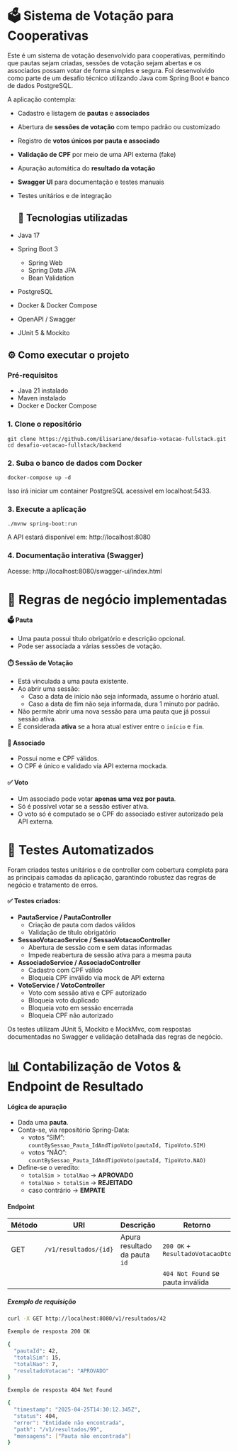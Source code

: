 # 🗳️ Sistema de Votação para Cooperativas

Este é um sistema de votação desenvolvido para cooperativas, permitindo que pautas sejam criadas, sessões de votação sejam abertas e os associados possam votar de forma simples e segura. Foi desenvolvido como parte de um desafio técnico utilizando Java com Spring Boot e banco de dados PostgreSQL.

A aplicação contempla:
- Cadastro e listagem de **pautas** e **associados**
- Abertura de **sessões de votação** com tempo padrão ou customizado
- Registro de **votos únicos por pauta e associado**
- **Validação de CPF** por meio de uma API externa (fake)
- Apuração automática do **resultado da votação**
- **Swagger UI** para documentação e testes manuais
- Testes unitários e de integração


  ## 🚀 Tecnologias utilizadas

- Java 17
- Spring Boot 3
    - Spring Web
    - Spring Data JPA
    - Bean Validation
- PostgreSQL
- Docker & Docker Compose
- OpenAPI / Swagger
- JUnit 5 & Mockito

## ⚙️ Como executar o projeto

### Pré-requisitos

- Java 21 instalado
- Maven instalado
- Docker e Docker Compose

### 1. Clone o repositório

```shell
git clone https://github.com/Elisariane/desafio-votacao-fullstack.git
cd desafio-votacao-fullstack/backend 
```

### 2. Suba o banco de dados com Docker

```shell
docker-compose up -d
```
Isso irá iniciar um container PostgreSQL acessível em localhost:5433.

### 3. Execute a aplicação

```shell
./mvnw spring-boot:run
```
A API estará disponível em: http://localhost:8080

### 4. Documentação interativa (Swagger)

Acesse: http://localhost:8080/swagger-ui/index.html


# 🧠 Regras de negócio implementadas

#### 🗳️ Pauta
- Uma pauta possui título obrigatório e descrição opcional.
- Pode ser associada a várias sessões de votação.

#### ⏱️ Sessão de Votação
- Está vinculada a uma pauta existente.
- Ao abrir uma sessão:
    - Caso a data de início não seja informada, assume o horário atual.
    - Caso a data de fim não seja informada, dura 1 minuto por padrão.
- Não permite abrir uma nova sessão para uma pauta que já possui sessão ativa.
- É considerada **ativa** se a hora atual estiver entre o `início` e `fim`.

#### 👤 Associado
- Possui nome e CPF válidos.
- O CPF é único e validado via API externa mockada.

#### ✅ Voto
- Um associado pode votar **apenas uma vez por pauta**.
- Só é possível votar se a sessão estiver ativa.
- O voto só é computado se o CPF do associado estiver autorizado pela API externa.


# 🧪 Testes Automatizados

Foram criados testes unitários e de controller com cobertura completa para as principais camadas da aplicação, garantindo robustez das regras de negócio e tratamento de erros.

#### ✅ Testes criados:

- **PautaService / PautaController**
    - Criação de pauta com dados válidos
    - Validação de título obrigatório
- **SessaoVotacaoService / SessaoVotacaoController**
    - Abertura de sessão com e sem datas informadas
    - Impede reabertura de sessão ativa para a mesma pauta
- **AssociadoService / AssociadoController**
    - Cadastro com CPF válido
    - Bloqueia CPF inválido via mock de API externa
- **VotoService / VotoController**
    - Voto com sessão ativa e CPF autorizado
    - Bloqueia voto duplicado
    - Bloqueia voto em sessão encerrada
    - Bloqueia CPF não autorizado

Os testes utilizam JUnit 5, Mockito e MockMvc, com respostas documentadas no Swagger e validação detalhada das regras de negócio.

# 📊 Contabilização de Votos & Endpoint de Resultado

#### Lógica de apuração

- Dada uma **pauta**.
- Conta-se, via repositório Spring-Data:
  - votos “SIM”:  
    `countBySessao_Pauta_IdAndTipoVoto(pautaId, TipoVoto.SIM)`
  - votos “NÃO”:  
    `countBySessao_Pauta_IdAndTipoVoto(pautaId, TipoVoto.NAO)`
- Define-se o veredito:
  - `totalSim > totalNao` → **APROVADO**
  - `totalNao > totalSim` → **REJEITADO**
  - caso contrário → **EMPATE**

#### Endpoint

| Método | URI                     | Descrição                            | Retorno                          |
| ------ | ----------------------- | ------------------------------------ | -------------------------------- |
| GET    | `/v1/resultados/{id}`   | Apura resultado da pauta `id`        | `200 OK` + `ResultadoVotacaoDto` |
|        |                         |                                      | `404 Not Found` se pauta inválida|

##### Exemplo de requisição

```bash
curl -X GET http://localhost:8080/v1/resultados/42

Exemplo de resposta 200 OK

{
  "pautaId": 42,
  "totalSim": 15,
  "totalNao": 7,
  "resultadoVotacao": "APROVADO"
}

Exemplo de resposta 404 Not Found

{
  "timestamp": "2025-04-25T14:30:12.345Z",
  "status": 404,
  "error": "Entidade não encontrada",
  "path": "/v1/resultados/99",
  "mensagens": ["Pauta não encontrada"]
}
```
